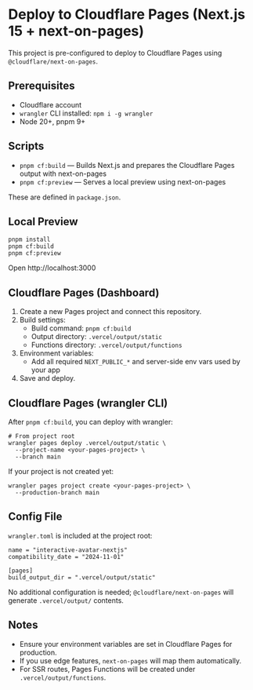 # Deploy to Cloudflare Pages (Next.js 15 + next-on-pages)

This project is pre-configured to deploy to Cloudflare Pages using `@cloudflare/next-on-pages`.

## Prerequisites

- Cloudflare account
- `wrangler` CLI installed: `npm i -g wrangler`
- Node 20+, pnpm 9+

## Scripts

- `pnpm cf:build` — Builds Next.js and prepares the Cloudflare Pages output with next-on-pages
- `pnpm cf:preview` — Serves a local preview using next-on-pages

These are defined in `package.json`.

## Local Preview

```
pnpm install
pnpm cf:build
pnpm cf:preview
```

Open http://localhost:3000

## Cloudflare Pages (Dashboard)

1. Create a new Pages project and connect this repository.
2. Build settings:
   - Build command: `pnpm cf:build`
   - Output directory: `.vercel/output/static`
   - Functions directory: `.vercel/output/functions`
3. Environment variables:
   - Add all required `NEXT_PUBLIC_*` and server-side env vars used by your app
4. Save and deploy.

## Cloudflare Pages (wrangler CLI)

After `pnpm cf:build`, you can deploy with wrangler:

```
# From project root
wrangler pages deploy .vercel/output/static \
  --project-name <your-pages-project> \
  --branch main
```

If your project is not created yet:

```
wrangler pages project create <your-pages-project> \
  --production-branch main
```

## Config File

`wrangler.toml` is included at the project root:

```
name = "interactive-avatar-nextjs"
compatibility_date = "2024-11-01"

[pages]
build_output_dir = ".vercel/output/static"
```

No additional configuration is needed; `@cloudflare/next-on-pages` will generate `.vercel/output/` contents.

## Notes

- Ensure your environment variables are set in Cloudflare Pages for production.
- If you use edge features, `next-on-pages` will map them automatically.
- For SSR routes, Pages Functions will be created under `.vercel/output/functions`.

